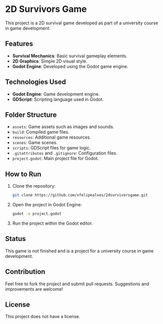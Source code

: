 # 2D Survivors Game

This project is a 2D survival game developed as part of a university course in game development.

## Features

- **Survival Mechanics**: Basic survival gameplay elements.
- **2D Graphics**: Simple 2D visual style.
- **Godot Engine**: Developed using the Godot game engine.

## Technologies Used

- **Godot Engine**: Game development engine.
- **GDScript**: Scripting language used in Godot.

## Folder Structure

- `assets`: Game assets such as images and sounds.
- `build`: Compiled game files.
- `resources`: Additional game resources.
- `scenes`: Game scenes.
- `scripts`: GDScript files for game logic.
- `.gitattributes` and `.gitignore`: Configuration files.
- `project.godot`: Main project file for Godot.

## How to Run

1. Clone the repository:
    ```bash
    git clone https://github.com/xfelipealves/2dsurvivorsgame.git
    ```
2. Open the project in Godot Engine:
    ```bash
    godot -e project.godot
    ```
3. Run the project within the Godot editor.

## Status

This game is not finished and is a project for a university course in game development.

## Contribution

Feel free to fork the project and submit pull requests. Suggestions and improvements are welcome!

## License

This project does not have a license.
